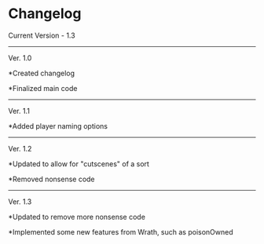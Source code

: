 Changelog
========================

Current Version - 1.3

------------------------

Ver. 1.0

*Created changelog

*Finalized main code

----------

Ver. 1.1

*Added player naming options

-----------

Ver. 1.2

*Updated to allow for "cutscenes" of a sort

*Removed nonsense code

-----------

Ver. 1.3

*Updated to remove more nonsense code

*Implemented some new features from Wrath, such as poisonOwned
